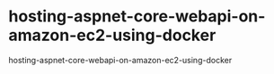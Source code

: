 # hosting-aspnet-core-webapi-on-amazon-ec2-using-docker

hosting-aspnet-core-webapi-on-amazon-ec2-using-docker
